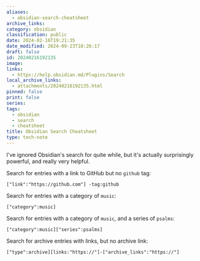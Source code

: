 ```yaml
---
aliases:
  - obsidian-search-cheatsheet
archive_links: 
category: obsidian
classification: public
date: 2024-02-16T19:21:35
date_modified: 2024-09-23T10:26:17
draft: false
id: 20240216192135
image: 
links:
  - https://help.obsidian.md/Plugins/Search
local_archive_links:
  - attachments/20240216192135.html
pinned: false
print: false
series: 
tags:
  - obsidian
  - search
  - cheatsheet
title: Obsidian Search Cheatsheet
type: tech-note
---
```


I've ignored Obsidian's search for quite  while, but it's actually surprisingly powerful, and really very helpful.

Search for entries with a link to GitHub but no `github` tag:

```
["link":"https://github.com"] -tag:github
```

Search for entries with a category of `music`:

```
["category":music]
```

Search for entries with a category of `music`, and a series of `psalms`:

```
["category":music]["series":psalms]
```

Search for archive entries with links, but no archive link:

```
["type":archive][links:"https://"]-["archive_links":"https://"]
```
